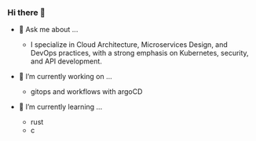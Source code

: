 ### Hi there 👋
- 💬 Ask me about ...
   - I specialize in Cloud Architecture, Microservices Design, and DevOps practices, with a strong emphasis on Kubernetes, security, and API development.

- 🔭 I’m currently working on ...
   - gitops and workflows with argoCD

- 🌱 I’m currently learning ...
   - rust
   - c


<!--
**cd-stephen/cd-stephen** is a ✨ _special_ ✨ repository because its `README.md` (this file) appears on your GitHub profile.

Here are some ideas to get you started:

- 🔭 I’m currently working on ...
- 🌱 I’m currently learning ...
- 👯 I’m looking to collaborate on ...
- 🤔 I’m looking for help with ...
- 💬 Ask me about ...
- 📫 How to reach me: ...
- 😄 Pronouns: ...
- ⚡ Fun fact: ...
-->
